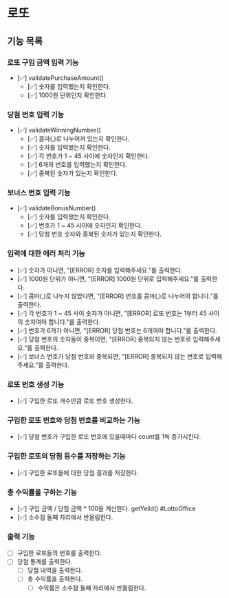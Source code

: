 # 로또
## 기능 목록

### 로또 구입 금액 입력 기능
- [✅] validatePurchaseAmount()
  - [✅] 숫자를 입력했는지 확인한다. 
  - [✅] 1000원 단위인지 확인한다.

### 당첨 번호 입력 기능
- [✅] validateWinningNumber()
  - [✅] 콤마(,)로 나누어져 있는지 확인한다. 
  - [✅] 숫자를 입력했는지 확인한다.
  - [✅] 각 번호가 1 ~ 45 사이에 숫자인지 확인한다.
  - [✅] 6개의 번호를 입력했는지 확인한다.
  - [✅] 중복된 숫자가 있는지 확인한다.

### 보너스 번호 입력 기능
- [✅] validateBonusNumber()
  - [✅] 숫자를 입력했는지 확인한다. 
  - [✅] 번호가 1 ~ 45 사이에 숫자인지 확인한다. 
  - [✅] 당첨 번호 숫자와 중복된 숫자가 있는지 확인한다.

### 입력에 대한 에러 처리 기능
- [✅] 숫자가 아니면, "[ERROR] 숫자를 입력해주세요."를 출력한다.
- [✅] 1000원 단위가 아니면, "[ERROR] 1000원 단위로 입력해주세요."를 출력한다.
- [✅] 콤마(,)로 나누지 않았다면, "[ERROR] 번호를 콤마(,)로 나누어야 합니다."를 출력한다.
- [✅] 각 번호가 1 ~ 45 사이 숫자가 아니면, "[ERROR] 로또 번호는 1부터 45 사이의 숫자여야 합니다."를 출력한다.
- [✅] 번호가 6개가 아니면, "[ERROR] 당첨 번호는 6개여야 합니다."를 출력한다.
- [✅] 당첨 번호의 숫자들이 중복이면, "[ERROR] 중복되지 않는 번호로 입력해주세요."를 출력한다.
- [✅] 보너스 번호가 당첨 번호와 중복되면, "[ERROR] 중복되지 않는 번호로 입력해주세요."를 출력한다.

### 로또 번호 생성 기능 
- [✅] 구입한 로또 개수만큼 로또 번호 생성한다.

### 구입한 로또 번호와 당첨 번호를 비교하는 기능
- [✅] 당첨 번호가 구입한 로또 번호에 있을때마다 count를 1씩 증가시킨다.

### 구입한 로또의 당첨 등수를 저장하는 기능
- [✅] 구입한 로또들에 대한 당첨 결과를 저장한다.

### 총 수익률을 구하는 기능
- [✅] 구입 금액 / 당첨 금액 * 100을 계산한다. getYeild() #LottoOffice
- [✅] 소수점 둘째 자리에서 반올림한다.

### 출력 기능
- [ ] 구입한 로또들의 번호를 출력한다.
- [ ] 당첨 통계를 출력한다.
  - [ ] 당첨 내역을 출력한다.
  - [ ] 총 수익률을 출력한다.
    - [ ] 수익률은 소수점 둘째 자리에서 반올림한다.